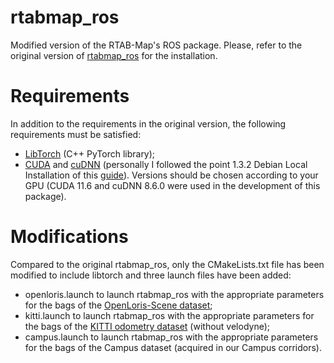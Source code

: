 rtabmap_ros
=======

Modified version of the RTAB-Map's ROS package. Please, refer to the original version of [rtabmap_ros](https://github.com/introlab/rtabmap_ros) for the installation.

# Requirements
In addition to the requirements in the original version, the following requirements must be satisfied:
- [LibTorch](https://pytorch.org/cppdocs/installing.html) (C++ PyTorch library);
- [CUDA](https://developer.nvidia.com/cuda-11-6-0-download-archive) and [cuDNN](https://developer.nvidia.com/rdp/cudnn-archive) (personally I followed the point 1.3.2 Debian Local Installation of this [guide](https://docs.nvidia.com/deeplearning/cudnn/install-guide/index.html)). Versions should be chosen according to your GPU (CUDA 11.6 and cuDNN 8.6.0 were used in the development of this package).

# Modifications
Compared to the original rtabmap_ros, only the CMakeLists.txt file has been modified to include libtorch and three launch files have been added:
- openloris.launch to launch rtabmap_ros with the appropriate parameters for the bags of the [OpenLoris-Scene dataset](https://lifelong-robotic-vision.github.io/dataset/scene.html);
- kitti.launch to launch rtabmap_ros with the appropriate parameters for the bags of the [KITTI odometry dataset](https://www.cvlibs.net/datasets/kitti/eval_odometry.php) (without velodyne);
- campus.launch to launch rtabmap_ros with the appropriate parameters for the bags of the Campus dataset (acquired in our Campus corridors).
